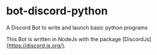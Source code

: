 # bot-discord-python
A Discord Bot to write and launch basic python programs

This Bot is written in NodeJs with the package [DiscordJs]{https://discord.js.org/}.
